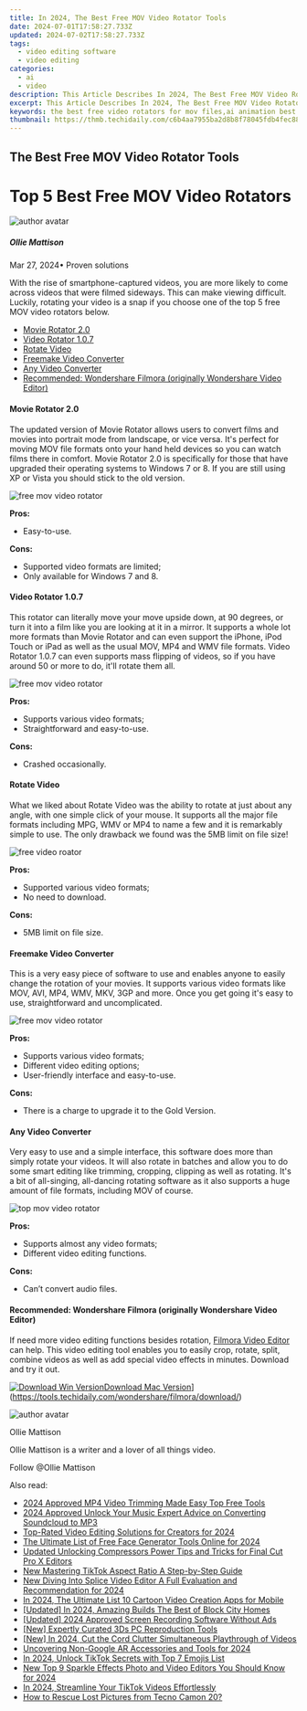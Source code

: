 ```yaml
---
title: In 2024, The Best Free MOV Video Rotator Tools
date: 2024-07-01T17:58:27.733Z
updated: 2024-07-02T17:58:27.733Z
tags: 
  - video editing software
  - video editing
categories: 
  - ai
  - video
description: This Article Describes In 2024, The Best Free MOV Video Rotator Tools
excerpt: This Article Describes In 2024, The Best Free MOV Video Rotator Tools
keywords: the best free video rotators for mov files,ai animation best free tools to rotate mov videos,top 5 best free mov video rotators,the best free mov video rotator tools,how to rotate mov videos for free top tools,best free tools to rotate mov videos,discover the best free mov video rotators
thumbnail: https://thmb.techidaily.com/c6b4aa7955ba2d8b8f78045fdb4fec883a94ff6f2b309e9331565432f2ce8641.jpg
---
```


## The Best Free MOV Video Rotator Tools

# Top 5 Best Free MOV Video Rotators

![author avatar](https://images.wondershare.com/filmora/article-images/ollie-mattison.jpg)

##### Ollie Mattison

 Mar 27, 2024• Proven solutions

 With the rise of smartphone-captured videos, you are more likely to come across videos that were filmed sideways. This can make viewing difficult. Luckily, rotating your video is a snap if you choose one of the top 5 free MOV video rotators below.

* [Movie Rotator 2.0](#tab%5F01)
* [Video Rotator 1.0.7](#tab%5F02)
* [Rotate Video](#tab%5F03)
* [Freemake Video Converter](#tab%5F04)
* [Any Video Converter](#tab%5F05)
* [Recommended: Wondershare Filmora (originally Wondershare Video Editor)](#tab%5F06)

#### Movie Rotator 2.0

 The updated version of Movie Rotator allows users to convert films and movies into portrait mode from landscape, or vice versa. It's perfect for moving MOV file formats onto your hand held devices so you can watch films there in comfort. Movie Rotator 2.0 is specifically for those that have upgraded their operating systems to Windows 7 or 8\. If you are still using XP or Vista you should stick to the old version.

![free mov video rotator](https://images.wondershare.com/images/multimedia/video-editor/movie-rotator.jpg "free mov video rotator")

**Pros:**

* Easy-to-use.

**Cons:**

* Supported video formats are limited;
* Only available for Windows 7 and 8.

#### Video Rotator 1.0.7

 This rotator can literally move your move upside down, at 90 degrees, or turn it into a film like you are looking at it in a mirror. It supports a whole lot more formats than Movie Rotator and can even support the iPhone, iPod Touch or iPad as well as the usual MOV, MP4 and WMV file formats. Video Rotator 1.0.7 can even supports mass flipping of videos, so if you have around 50 or more to do, it'll rotate them all.

![free mov video rotator](https://images.wondershare.com/images/multimedia/video-editor/video-rotator.jpg "free mov video rotator")

**Pros:**

* Supports various video formats;
* Straightforward and easy-to-use.

**Cons:**

* Crashed occasionally.

#### Rotate Video

 What we liked about Rotate Video was the ability to rotate at just about any angle, with one simple click of your mouse. It supports all the major file formats including MPG, WMV or MP4 to name a few and it is remarkably simple to use. The only drawback we found was the 5MB limit on file size!

![free video roator](https://images.wondershare.com/images/multimedia/video-editor/rotate-video.jpg "free video roator")

**Pros:**

* Supported various video formats;
* No need to download.

**Cons:**

* 5MB limit on file size.

#### Freemake Video Converter

 This is a very easy piece of software to use and enables anyone to easily change the rotation of your movies. It supports various video formats like MOV, AVI, MP4, WMV, MKV, 3GP and more. Once you get going it's easy to use, straightforward and uncomplicated.

![free mov video rotator](https://images.wondershare.com/images/multimedia/freemake.jpg)

**Pros:**

* Supports various video formats;
* Different video editing options;
* User-friendly interface and easy-to-use.

**Cons:**

* There is a charge to upgrade it to the Gold Version.

#### Any Video Converter

 Very easy to use and a simple interface, this software does more than simply rotate your videos. It will also rotate in batches and allow you to do some smart editing like trimming, cropping, clipping as well as rotating. It's a bit of all-singing, all-dancing rotating software as it also supports a huge amount of file formats, including MOV of course.

![top mov video rotator](https://images.wondershare.com/images/multimedia/video-editor/any-video-converter.jpg "top mov video rotator")

**Pros:**

* Supports almost any video formats;
* Different video editing functions.

**Cons:**

* Can’t convert audio files.

#### Recommended: Wondershare Filmora (originally Wondershare Video Editor)

 If need more video editing functions besides rotation, [Filmora Video Editor](https://tools.techidaily.com/wondershare/filmora/download/) can help. This video editing tool enables you to easily crop, rotate, split, combine videos as well as add special video effects in minutes. Download and try it out.

[![Download Win Version](https://images.wondershare.com/filmora/guide/download-btn-win.jpg)](https://tools.techidaily.com/wondershare/filmora/download/)[Download Mac Version](https://images.wondershare.com/filmora/guide/download-btn-mac.jpg)](https://tools.techidaily.com/wondershare/filmora/download/)

![author avatar](https://images.wondershare.com/filmora/article-images/ollie-mattison.jpg)

Ollie Mattison

Ollie Mattison is a writer and a lover of all things video.

Follow @Ollie Mattison

<span class="atpl-alsoreadstyle">Also read:</span>
<div><ul>
<li><a href="https://smart-video-editing.techidaily.com/2024-approved-mp4-video-trimming-made-easy-top-free-tools/"><u>2024 Approved MP4 Video Trimming Made Easy Top Free Tools</u></a></li>
<li><a href="https://smart-video-editing.techidaily.com/2024-approved-unlock-your-music-expert-advice-on-converting-soundcloud-to-mp3/"><u>2024 Approved Unlock Your Music Expert Advice on Converting Soundcloud to MP3</u></a></li>
<li><a href="https://smart-video-editing.techidaily.com/top-rated-video-editing-solutions-for-creators-for-2024/"><u>Top-Rated Video Editing Solutions for Creators for 2024</u></a></li>
<li><a href="https://smart-video-editing.techidaily.com/the-ultimate-list-of-free-face-generator-tools-online-for-2024/"><u>The Ultimate List of Free Face Generator Tools Online for 2024</u></a></li>
<li><a href="https://smart-video-editing.techidaily.com/updated-unlocking-compressors-power-tips-and-tricks-for-final-cut-pro-x-editors/"><u>Updated Unlocking Compressors Power Tips and Tricks for Final Cut Pro X Editors</u></a></li>
<li><a href="https://smart-video-editing.techidaily.com/new-mastering-tiktok-aspect-ratio-a-step-by-step-guide/"><u>New Mastering TikTok Aspect Ratio A Step-by-Step Guide</u></a></li>
<li><a href="https://smart-video-editing.techidaily.com/new-diving-into-splice-video-editor-a-full-evaluation-and-recommendation-for-2024/"><u>New Diving Into Splice Video Editor A Full Evaluation and Recommendation for 2024</u></a></li>
<li><a href="https://smart-video-editing.techidaily.com/in-2024-the-ultimate-list-10-cartoon-video-creation-apps-for-mobile/"><u>In 2024, The Ultimate List 10 Cartoon Video Creation Apps for Mobile</u></a></li>
<li><a href="https://screen-video-capture.techidaily.com/updated-in-2024-amazing-builds-the-best-of-block-city-homes/"><u>[Updated] In 2024, Amazing Builds  The Best of Block City Homes</u></a></li>
<li><a href="https://screen-sharing-recording.techidaily.com/updated-2024-approved-screen-recording-software-without-ads/"><u>[Updated] 2024 Approved  Screen Recording Software Without Ads</u></a></li>
<li><a href="https://on-screen-recording.techidaily.com/new-expertly-curated-3ds-pc-reproduction-tools/"><u>[New] Expertly Curated 3Ds PC Reproduction Tools</u></a></li>
<li><a href="https://facebook-video-footage.techidaily.com/new-in-2024-cut-the-cord-clutter-simultaneous-playthrough-of-videos/"><u>[New] In 2024, Cut the Cord Clutter  Simultaneous Playthrough of Videos</u></a></li>
<li><a href="https://fox-friendly.techidaily.com/uncovering-non-google-ar-accessories-and-tools-for-2024/"><u>Uncovering Non-Google AR Accessories and Tools for 2024</u></a></li>
<li><a href="https://tiktok-video-files.techidaily.com/in-2024-unlock-tiktok-secrets-with-top-7-emojis-list/"><u>In 2024, Unlock TikTok Secrets with Top 7 Emojis List</u></a></li>
<li><a href="https://ai-editing-video.techidaily.com/new-top-9-sparkle-effects-photo-and-video-editors-you-should-know-for-2024/"><u>New Top 9 Sparkle Effects Photo and Video Editors You Should Know for 2024</u></a></li>
<li><a href="https://tiktok-videos.techidaily.com/in-2024-streamline-your-tiktok-videos-effortlessly/"><u>In 2024, Streamline Your TikTok Videos Effortlessly</u></a></li>
<li><a href="https://blog-min.techidaily.com/how-to-rescue-lost-pictures-from-tecno-camon-20-by-fonelab-android-recover-pictures/"><u>How to Rescue Lost Pictures from Tecno Camon 20?</u></a></li>
</ul></div>

<ins class="adsbygoogle"
      style="display:block"
      data-ad-client="ca-pub-7571918770474297"
      data-ad-slot="8358498916"
      data-ad-format="auto"
      data-full-width-responsive="true"></ins>